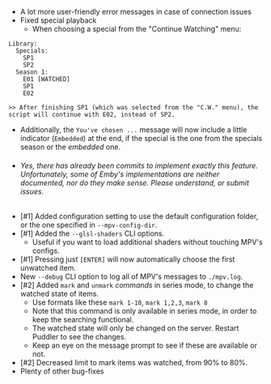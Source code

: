 * A lot more user-friendly error messages in case of connection issues
* Fixed special playback
  * When choosing a special from the "Continue Watching" menu:

```
Library:
  Specials:
    SP1
    SP2
  Season 1:
    E01 [WATCHED]
    SP1
    E02

>> After finishing SP1 (which was selected from the "C.W." menu), the script will continue with E02, instead of SP2.
```

  * Additionally, the `You've chosen ...` message will now include a little indicator (`Embedded`) at the end, if the special is the one from the specials season or the *embedded* one.
  * ###### Yes, there has already been commits to implement exactly this feature. Unfortunately, some of Emby's implementations are neither documented, nor do they make sense. Please understand, or submit issues.
* [#1] Added configuration setting to use the default configuration folder, or the one specified in `--mpv-config-dir`.
* [#1] Added the `--glsl-shaders` CLI options.
  * Useful if you want to load additional shaders without touching MPV's configs.
* [#1] Pressing just `[ENTER]` will now automatically choose the first unwatched item.
* New `--debug` CLI option to log all of MPV's messages to `./mpv.log`.
* [#2] Added `mark` and `unmark` *commands* in series mode, to change the watched state of items.
  * Use formats like these `mark 1-10`, `mark 1,2,3`, `mark 8`
  * Note that this command is only available in series mode, in order to keep the searching functional.
  * The watched state will only be changed on the server. Restart Puddler to see the changes.
  * Keep an eye on the message prompt to see if these are available or not.
* [#2] Decreased limit to mark items was watched, from 90% to 80%.
* Plenty of other bug-fixes
